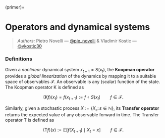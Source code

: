 (primer)=
# Operators and dynamical systems

> _Authors:_ Pietro Novelli — [@pie_novelli](https://twitter.com/pie_novelli) & Vladimir Kostic — [@vkostic30](https://twitter.com/vkostic30)

### Definitions
Given a _nonlinear_ dynamical system $x_{t + 1} = S(x_{t})$, the **Koopman operator** provides a _global linearization_ of the dynamics by mapping it to a suitable space of observables $\mathcal{F}$. An observable is any (scalar) function of the state. The Koopman operator $\mathsf{K}$ is defined as

$$(\mathsf{K}f)(x_{t}) = f(x_{t + 1}) := f \circ S (x_t) \qquad f \in \mathcal{F}.$$

Similarly, given a stochastic process $X:= \{ X_{s} \colon s \in \mathbb{N}\}$, its **Transfer operator** returns the expected value of any observable forward in time. The Transfer operator $\mathsf{T}$ is defined as

$$(\mathsf{T}f)(x) := \mathbb{E}\left[f(X_{t + 1}) \mid X_{t} = x \right] \qquad f \in \mathcal{F}.$$